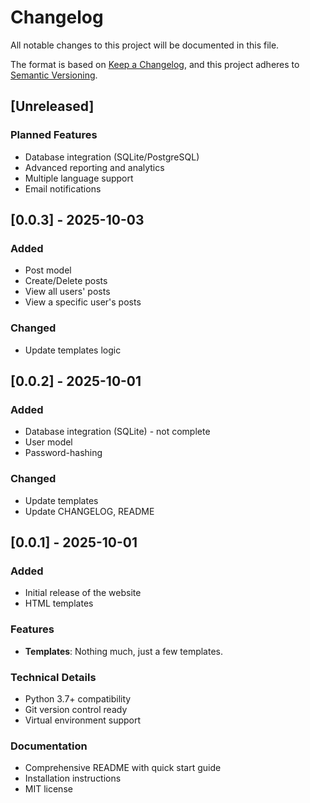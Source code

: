# Changelog

All notable changes to this project will be documented in this file.

The format is based on [Keep a Changelog](https://keepachangelog.com/en/1.0.0/),
and this project adheres to [Semantic Versioning](https://semver.org/spec/v2.0.0.html).

## [Unreleased]

### Planned Features
- Database integration (SQLite/PostgreSQL)
- Advanced reporting and analytics
- Multiple language support
- Email notifications

## [0.0.3] - 2025-10-03

### Added
- Post model
- Create/Delete posts
- View all users' posts
- View a specific user's posts

### Changed
- Update templates logic

## [0.0.2] - 2025-10-01

### Added
- Database integration (SQLite) - not complete
- User model
- Password-hashing

### Changed
- Update templates
- Update CHANGELOG, README

## [0.0.1] - 2025-10-01

### Added
- Initial release of the website
- HTML templates

### Features
- **Templates**: Nothing much, just a few templates.

### Technical Details
- Python 3.7+ compatibility
- Git version control ready
- Virtual environment support

### Documentation
- Comprehensive README with quick start guide
- Installation instructions
- MIT license

